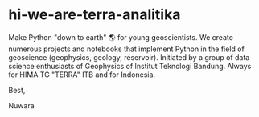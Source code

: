 # hi-we-are-terra-analitika
Make Python "down to earth" 🌎 for young geoscientists. We create numerous projects and notebooks that implement Python in the field of geoscience (geophysics, geology, reservoir). Initiated by a group of data science enthusiasts of Geophysics of Institut Teknologi Bandung. Always for HIMA TG "TERRA" ITB and for Indonesia.

Best, 

Nuwara
